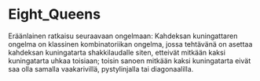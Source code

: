 # Eight_Queens

Eräänlainen ratkaisu seuraavaan ongelmaan:
Kahdeksan kuningattaren ongelma on klassinen kombinatoriikan ongelma, 
jossa tehtävänä on asettaa kahdeksan kuningatarta shakkilaudalle siten, 
etteivät mitkään kaksi kuningatarta uhkaa toisiaan; toisin sanoen mitkään 
kaksi kuningatarta eivät saa olla samalla vaakarivillä, pystylinjalla tai diagonaalilla.

